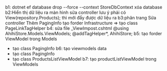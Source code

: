 b1: dotnet ef database drop --force --context StoreDbContext
xóa database
b2:Hiển thị dữ liệu ra màn hình 
sửa controller
lưu ý phải có View(repository.Products); thì mới đẩy được dữ liệu ra
b3:phân trang
Sửa controller
Thêm PagingInfo
tạo forder Infrastructure => tạo class PageLinkTagHelper
b4: sửa file _ViewImpost.cshtml
@using AhihiStore.Models.ViewModels;
@addTagHelper*, AhihiStore;
b5: tạo forder ViewModel trong Models
+ tạo class PagingInfo
b6: tạo viewmodels data
+ tạo class PagingInfo
+ tạo class ProductsListViewModel
b7: tạo productListViewModel trong ViewModels